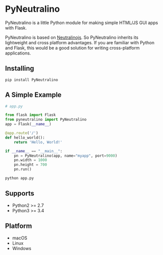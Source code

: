 # PyNeutralino

PyNeutralino is a little Python module for making simple HTML/JS GUI apps with Flask.

PyNeutralino is based on [Neutralinojs](https://github.com/neutralinojs/neutralinojs). So PyNeutralino inherits its lightweight and cross platform advantages. If you are familiar with Python and Flask, this would be a good solution for writing cross-platform applications.

## Installing

    pip install PyNeutralino

## A Simple Example

```python
# app.py

from flask import Flask
from pyneutralino import PyNeutralino
app = Flask(__name__)

@app.route('/')
def hello_world():
    return 'Hello, World!'

if __name__ == "__main__":
    pn = PyNeutralino(app, name="myapp", port=9000)
    pn.width = 1000
    pn.height = 700
    pn.run()
```

```bash
python app.py
```

## Supports

- Python2 >= 2.7
- Python3 >= 3.4

## Platform

- macOS
- Linux
- Windows